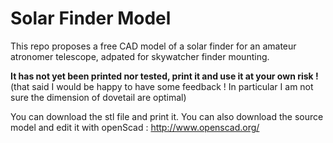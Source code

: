 # Solar Finder Model

This repo proposes a free CAD model of a solar finder for an amateur atronomer telescope,
adpated for skywatcher finder mounting.

**It has not yet been printed nor tested, print it and use it at your own risk !**
(that said I would be happy to have some feedback ! In particular I am not sure the dimension of
dovetail are optimal)

You can download the stl file and print it. You can also download the source model and edit it with openScad : http://www.openscad.org/
